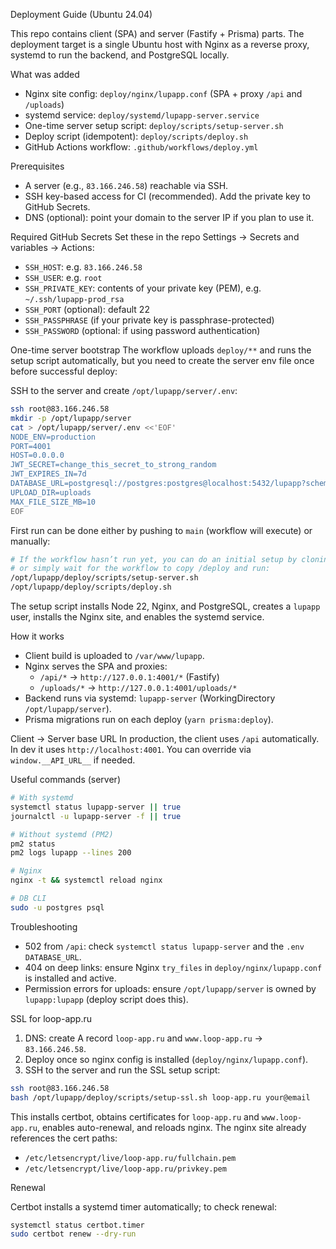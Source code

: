 Deployment Guide (Ubuntu 24.04)

This repo contains client (SPA) and server (Fastify + Prisma) parts. The deployment target is a single Ubuntu host with Nginx as a reverse proxy, systemd to run the backend, and PostgreSQL locally.

What was added

- Nginx site config: `deploy/nginx/lupapp.conf` (SPA + proxy `/api` and `/uploads`)
- systemd service: `deploy/systemd/lupapp-server.service`
- One-time server setup script: `deploy/scripts/setup-server.sh`
- Deploy script (idempotent): `deploy/scripts/deploy.sh`
- GitHub Actions workflow: `.github/workflows/deploy.yml`

Prerequisites

- A server (e.g., `83.166.246.58`) reachable via SSH.
- SSH key-based access for CI (recommended). Add the private key to GitHub Secrets.
- DNS (optional): point your domain to the server IP if you plan to use it.

Required GitHub Secrets
Set these in the repo Settings → Secrets and variables → Actions:

- `SSH_HOST`: e.g. `83.166.246.58`
- `SSH_USER`: e.g. `root`
- `SSH_PRIVATE_KEY`: contents of your private key (PEM), e.g. `~/.ssh/lupapp-prod_rsa`
- `SSH_PORT` (optional): default 22
- `SSH_PASSPHRASE` (if your private key is passphrase-protected)
- `SSH_PASSWORD` (optional: if using password authentication)

One-time server bootstrap
The workflow uploads `deploy/**` and runs the setup script automatically, but you need to create the server env file once before successful deploy:

SSH to the server and create `/opt/lupapp/server/.env`:

```bash
ssh root@83.166.246.58
mkdir -p /opt/lupapp/server
cat > /opt/lupapp/server/.env <<'EOF'
NODE_ENV=production
PORT=4001
HOST=0.0.0.0
JWT_SECRET=change_this_secret_to_strong_random
JWT_EXPIRES_IN=7d
DATABASE_URL=postgresql://postgres:postgres@localhost:5432/lupapp?schema=public
UPLOAD_DIR=uploads
MAX_FILE_SIZE_MB=10
EOF
```

First run can be done either by pushing to `main` (workflow will execute) or manually:

```bash
# If the workflow hasn’t run yet, you can do an initial setup by cloning the repo to /opt/lupapp
# or simply wait for the workflow to copy /deploy and run:
/opt/lupapp/deploy/scripts/setup-server.sh
/opt/lupapp/deploy/scripts/deploy.sh
```

The setup script installs Node 22, Nginx, and PostgreSQL, creates a `lupapp` user, installs the Nginx site, and enables the systemd service.

How it works

- Client build is uploaded to `/var/www/lupapp`.
- Nginx serves the SPA and proxies:
  - `/api/*` → `http://127.0.0.1:4001/*` (Fastify)
  - `/uploads/*` → `http://127.0.0.1:4001/uploads/*`
- Backend runs via systemd: `lupapp-server` (WorkingDirectory `/opt/lupapp/server`).
- Prisma migrations run on each deploy (`yarn prisma:deploy`).

Client → Server base URL
In production, the client uses `/api` automatically. In dev it uses `http://localhost:4001`. You can override via `window.__API_URL__` if needed.

Useful commands (server)

```bash
# With systemd
systemctl status lupapp-server || true
journalctl -u lupapp-server -f || true

# Without systemd (PM2)
pm2 status
pm2 logs lupapp --lines 200

# Nginx
nginx -t && systemctl reload nginx

# DB CLI
sudo -u postgres psql
```

Troubleshooting

- 502 from `/api`: check `systemctl status lupapp-server` and the `.env` `DATABASE_URL`.
- 404 on deep links: ensure Nginx `try_files` in `deploy/nginx/lupapp.conf` is installed and active.
- Permission errors for uploads: ensure `/opt/lupapp/server` is owned by `lupapp:lupapp` (deploy script does this).

SSL for loop-app.ru

1. DNS: create A record `loop-app.ru` and `www.loop-app.ru` → `83.166.246.58`.
2. Deploy once so nginx config is installed (`deploy/nginx/lupapp.conf`).
3. SSH to the server and run the SSL setup script:

```bash
ssh root@83.166.246.58
bash /opt/lupapp/deploy/scripts/setup-ssl.sh loop-app.ru your@email
```

This installs certbot, obtains certificates for `loop-app.ru` and `www.loop-app.ru`, enables auto-renewal, and reloads nginx. The nginx site already references the cert paths:

- `/etc/letsencrypt/live/loop-app.ru/fullchain.pem`
- `/etc/letsencrypt/live/loop-app.ru/privkey.pem`

Renewal

Certbot installs a systemd timer automatically; to check renewal:

```bash
systemctl status certbot.timer
sudo certbot renew --dry-run
```
